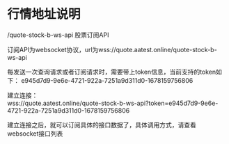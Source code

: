 # 行情地址说明

/quote-stock-b-ws-api 股票订阅API

订阅API为websocket协议，url为wss://quote.aatest.online/quote-stock-b-ws-api

每发送一次查询请求或者订阅请求时，需要带上token信息，当前支持的token如下：
e945d7d9-9e6e-4721-922a-7251a9d311d0-1678159756806<br/>

建立连接：<br/>wss://quote.aatest.online/quote-stock-b-ws-api?token=e945d7d9-9e6e-4721-922a-7251a9d311d0-1678159756806<br/>

建立连接之后，就可以订阅具体的接口数据了，具体调用方式，请查看websocket接口列表<br/>

